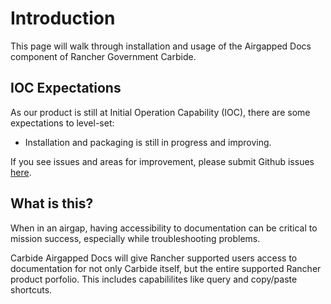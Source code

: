 # Introduction

This page will walk through installation and usage of the Airgapped Docs component of Rancher Government Carbide.

## IOC Expectations

As our product is still at Initial Operation Capability (IOC), there are some expectations to level-set:

- Installation and packaging is still in progress and improving.

If you see issues and areas for improvement, please submit Github issues [here](https://github.com/rancherfederal/carbide-charts/issues).

## What is this?

When in an airgap, having accessibility to documentation can be critical to mission success, especially while troubleshooting problems.

Carbide Airgapped Docs will give Rancher supported users access to documentation for not only Carbide itself, but the entire supported Rancher product porfolio. This includes capabililites like query and copy/paste shortcuts.
